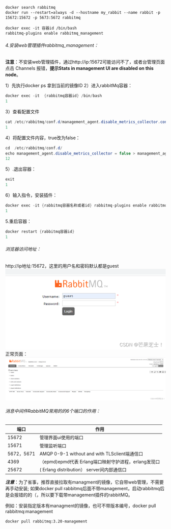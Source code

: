 ```
docker search rabbitmq
docker run --restart=always -d --hostname my_rabbit --name rabbit -p 15672:15672 -p 5673:5672 rabbitmq

docker exec -it 容器id /bin/bash 
rabbitmq-plugins enable rabbitmq_management
```

###### 4.安装web管理插件rabbitmq_management：

**注意**：不安装web管理插件，通过http://ip:15672可能访问不了，或者台管理页面点击 Channels 报错，**提示Stats in management UI are disabled on this node**。

1）先执行docker ps 拿到当前的镜像ID
2）进入rabbitMq容器：

```java
docker exec -it  {rabbitmq容器id} /bin/bash
1
```

3）查看配置文件

```java
cat /etc/rabbitmq/conf.d/management_agent.disable_metrics_collector.conf
1
```

4）将配置文件内容，true改为false：

```java
cd  /etc/rabbitmq/conf.d/
echo management_agent.disable_metrics_collector = false > management_agent.disable_metrics_collector.conf
12
```

5）.退出容器：

```java
exit
1
```

6）输入指令，安装插件：

```java
docker exec -it {rabbitmq容器名称或者id} rabbitmq-plugins enable rabbitmq_management
1
```

5.重启容器：

```java
docker restart {rabbitmq容器id}
1
```

###### 浏览器访问地址：

http://ip地址:15672，这里的用户名和密码默认都是guest
![在这里插入图片描述](images/982edc64784d40b28d47b943020c420c.png)
正常页面：
![在这里插入图片描述](images/f109e908fc864cff8f1847f5f44ae160.png)

###### 消息中间件RabbitMQ常用的的6个端口的作用：

| 端口       | 作用                                                 |
| ---------- | ---------------------------------------------------- |
| 15672      | 管理界面ui使用的端口                                 |
| 15671      | 管理监听端口                                         |
| 5672，5671 | AMQP 0-9-1 without and with TLSclient端通信口        |
| 4369       | （epmd)epmd代表 Erlang端口映射守护进程，erlang发现口 |
| 25672      | ( Erlang distribution） server间内部通信口           |

***注意***：为了省事，推荐直接拉取有managment的镜像，它自带web管理，不需要再手动安装;
如果docker pull rabbitmq后面不带management，启动rabbitmq后是会报错的的（，所以要下载带management插件的rabbitMQ。

例如：安装指定版本有managment的镜像，也可不带版本编号，docker pull rabbitmq:management

```bash
docker pull rabbitmq:3.20-management
```